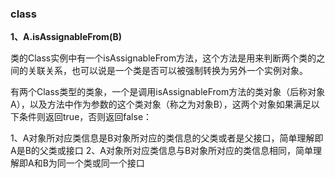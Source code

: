 

### class

**1、A.isAssignableFrom(B)** 

类的Class实例中有一个isAssignableFrom方法，这个方法是用来判断两个类的之间的关联关系，也可以说是一个类是否可以被强制转换为另外一个实例对象。

有两个Class类型的类象，一个是调用isAssignableFrom方法的类对象（后称对象A），以及方法中作为参数的这个类对象（称之为对象B），这两个对象如果满足以下条件则返回true，否则返回false：

1、A对象所对应类信息是B对象所对应的类信息的父类或者是父接口，简单理解即A是B的父类或接口
2、A对象所对应类信息与B对象所对应的类信息相同，简单理解即A和B为同一个类或同一个接口

